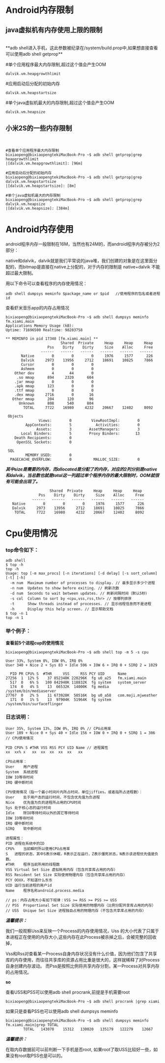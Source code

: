 # Android内存限制

## java虚拟机有内存使用上限的限制

<br/>
**adb shell进入手机，这此参数被纪录在/system/build.prop中,如果想直接查看可以使用adb shell getprop**


\#单个应用程序最大内存限制,超过这个值会产生OOM

```
dalvik.vm.heapgrowthlimit 
```
\#应用启动后分配的初始内存

```
dalvik.vm.heapstartsize 
```
\#单个java虚拟机最大的内存限制,超过这个值会产生OOM

```
dalvik.vm.heapsize 
```


## 小米2S的一些内存限制
<br/>

```
#查看单个应用程序最大内存限制
bixiaopeng@bixiaopengtekiMacBook-Pro ~$ adb shell getprop|grep heapgrowthlimit
|[dalvik.vm.heapgrowthlimit]: [96m]

#应用启动后分配的初始内存
bixiaopeng@bixiaopengtekiMacBook-Pro ~$ adb shell getprop|grep dalvik.vm.heapstartsize
|[dalvik.vm.heapstartsize]: [8m]

#单个java虚拟机最大的内存限制
bixiaopeng@bixiaopengtekiMacBook-Pro ~$ adb shell getprop|grep dalvik.vm.heapsize
|[dalvik.vm.heapsize]: [384m]
```

# Android内存使用
android程序内存一般限制在16M，当然也有24M的，而android程序内存被分为2部分：

native和dalvik，dalvik就是我们平常说的java堆，我们创建的对象是在这里面分配的，而bitmap是直接在native上分配的，对于内存的限制是 native+dalvik 不能超过最大限制。



用以下命令可以查看程序的内存使用情况：

```
adb shell dumpsys meminfo $package_name or $pid   //使用程序的包名或者进程id
```

查看虾米音乐app的内存占用情况

```
bixiaopeng@bixiaopengtekiMacBook-Pro ~$ adb shell dumpsys meminfo fm.xiami.main
Applications Memory Usage (kB):
Uptime: 71696500 Realtime: 98283758

** MEMINFO in pid 17340 [fm.xiami.main] **
                         Shared  Private     Heap     Heap     Heap
                   Pss    Dirty    Dirty     Size    Alloc     Free
                ------   ------   ------   ------   ------   ------
       Native        0        0        0     1976     1577      226
       Dalvik     2973    13956     2712    18691    10825     7866
       Cursor        0        0        0
       Ashmem        0        0        0
    Other dev        4       44        0
     .so mmap      894     2320      604
    .jar mmap        0        0        0
    .apk mmap      123        0        0
    .ttf mmap        0        0        0
    .dex mmap     2716        0       16
   Other mmap      204      120       96
      Unknown      808      540      804
        TOTAL     7722    16980     4232    20667    12402     8092

 Objects
               Views:        0         ViewRootImpl:        0
         AppContexts:        5           Activities:        0
              Assets:        3        AssetManagers:        3
       Local Binders:        5        Proxy Binders:       13
    Death Recipients:        0
     OpenSSL Sockets:        0

 SQL
         MEMORY_USED:        0
  PAGECACHE_OVERFLOW:        0          MALLOC_SIZE:        0
```


***其中size是需要的内存，而allocated是分配了的内存，对应的2列分别是native和dalvik，当总数也就是total这一列超过单个程序内存的最大限制时，OOM就很有可能会出现了。***

                        Shared  Private     Heap     Heap     Heap
                   Pss    Dirty    Dirty     Size    Alloc     Free
                ------   ------   ------   ------   ------   ------
       Native        0        0        0     1976     1577      226
       Dalvik     2973    13956     2712    18691    10825     7866
        TOTAL     7722    16980     4232    20667    12402     8092

# Cpu使用情况

### top命令如下：

```
adb shell 
$ top -h 
top -h 
Usage: top [-m max_procs] [-n iterations] [-d delay] [-s sort_column] [-t] [-h] 
  -m num  Maximum number of processes to display. // 最多显示多少个进程 
  -n num  Updates to show before exiting. // 刷新次数 
  -d num  Seconds to wait between updates. // 刷新间隔时间（默认5秒） 
  -s col  Column to sort by <cpu,vss,rss,thr> // 按哪列排序 
  -t      Show threads instead of processes. // 显示线程信息而不是进程 
  -h      Display this help screen. // 显示帮助文档 
$ top -n 1 
top -n 1 
```

### 举个例子：
**查看前5个进程cup的使用情况**

``bixiaopeng@bixiaopengtekiMacBook-Pro ~$ adb shell top -m 5 -s cpu``

```
User 33%, System 8%, IOW 0%, IRQ 0%
User 340 + Nice 2 + Sys 83 + Idle 596 + IOW 6 + IRQ 0 + SIRQ 2 = 1029

  PID PR CPU% S  #THR     VSS     RSS PCY UID      Name
27256  1  12% S    37 852340K 220296K  fg u0_a25   fm.xiami.main
  517  0   6% S   100 842940K 118832K  fg system   system_server
  174  0   4% S    13  66532K  14000K  fg media    /system/bin/mediaserver
27767  0   2% S    11 673928K  50516K  bg u0_a58   com.moji.mjweather
  171  0   1% S    13  97904K  51964K  fg system   /system/bin/surfaceflinger
```
### 日志说明：

```
User 35%, System 13%, IOW 0%, IRQ 0% // CPU占用率 
User 109 + Nice 0 + Sys 40 + Idle 156 + IOW 0 + IRQ 0 + SIRQ 1 = 306 // CPU使用情况 
 
PID CPU% S #THR VSS RSS PCY UID Name // 进程属性 
xx  xx% x   xx  xx  xx  xx  xx   xx 
 
CPU占用率： 
User    用户进程 
System  系统进程 
IOW IO等待时间 
IRQ 硬中断时间 
 
CPU使用情况（指一个最小时间片内所占时间，单位jiffies。或者指所占进程数）： 
User    处于用户态的运行时间，不包含优先值为负进程 
Nice    优先值为负的进程所占用的CPU时间 
Sys 处于核心态的运行时间 
Idle    除IO等待时间以外的其它等待时间 
IOW IO等待时间 
IRQ 硬中断时间 
SIRQ    软中断时间 
 
进程属性： 
PID 进程在系统中的ID 
CPU%    当前瞬时所以使用CPU占用率 
S   进程的状态，其中S表示休眠，R表示正在运行，Z表示僵死状态，N表示该进程优先值是负数。 
#THR    程序当前所用的线程数 
VSS Virtual Set Size 虚拟耗用内存（包含共享库占用的内存） 
RSS Resident Set Size 实际使用物理内存（包含共享库占用的内存） 
PCY OOXX，不知道什么东东 
UID 运行当前进程的用户id 
Name    程序名称android.process.media 
 
// ps：内存占用大小有如下规律：VSS >= RSS >= PSS >= USS 
// PSS  Proportional Set Size 实际使用的物理内存（比例分配共享库占用的内存） 
// USS  Unique Set Size 进程独自占用的物理内存（不包含共享库占用的内存）
``` 
***温馨提示：***

我们一般观察Uss来反映一个Process的内存使用情况，Uss 的大小代表了只属于本进程正在使用的内存大小,这些内存在此Process被杀掉之后，会被完整的回收掉， 

Vss和Rss对查看某一Process自身内存状况没有什么价值，因为他们包含了共享库的内存使用，而往往共享库的资源占用比重是很大的，这样就稀释了对Process自身创建内存波动。 而Pss是按照比例将共享内存分割，某一Process对共享内存的占用情况。

**so**

查看USS和PSS可以使用adb shell procrank,前提是手机需要root

```
bixiaopeng@bixiaopengtekiMacBook-Pro ~$ adb shell procrank |grep xiami
```

如果只是查看PSS也可以使用adb shell dumpsys meminfo

```
bixiaopeng@bixiaopengtekiMacBook-Pro ~$ adb shell dumpsys meminfo fm.xiami.main|grep TOTAL
        TOTAL   143070    15312   130020   135179   122279    12667        
```

***温馨提示：***

在取内存数据前可以前判断一下手机是否root, 如果root了取USS比较好一些，如果没有root取PSS也是可以的。




